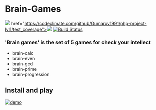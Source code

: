 # Brain-Games
<a href="https://codeclimate.com/github/Gumarov1991/php-project-lvl1/maintainability"><img src="https://api.codeclimate.com/v1/badges/fb738f4db591456f44ff/maintainability" /></a>
href="https://codeclimate.com/github/Gumarov1991/php-project-lvl1/test_coverage"><img src="https://api.codeclimate.com/v1/badges/fb738f4db591456f44ff/test_coverage" /></a>
[![Build Status](https://travis-ci.org/Gumarov1991/php-project-lvl1.svg?branch=master)](https://travis-ci.org/Gumarov1991/php-project-lvl1)

### 'Brain games' is the set of 5 games for check your intellect

- brain-calc
- brain-even
- brain-gcd
- brain-prime
- brain-progression

## Install and play

[![demo](https://asciinema.org/a/8UUrtopw6EtHNZLyC5X5lnUtZ.svg)](https://asciinema.org/a/8UUrtopw6EtHNZLyC5X5lnUtZ?autoplay=1)

